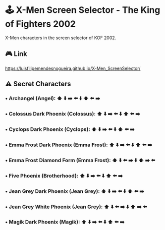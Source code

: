 # 🕹️ X-Men Screen Selector - The King of Fighters 2002
X-Men characters in the screen selector of KOF 2002.

## 🎮 Link
https://luisfilipemendesnogueira.github.io/X-Men_ScreenSelector/

## ⚠️ Secret Characters
### • **Archangel (Angel)**: ⬆️ ⬇️ ➡️ ⬅️ ⬇️ ⬆️ ⬅️ ➡️
### • **Colossus Dark Phoenix (Colossus)**: ⬆️ ⬇️ ➡️ ⬅️ ⬇️ ⬆️ ⬅️ ➡️
### • **Cyclops Dark Phoenix (Cyclops)**: ⬆️ ⬇️ ➡️ ⬅️ ⬇️ ⬆️ ⬅️ ➡️
### • **Emma Frost Dark Phoenix (Emma Frost)**: ⬆️ ⬇️ ➡️ ⬅️ ⬇️ ⬆️ ⬅️ ➡️
### • **Emma Frost Diamond Form (Emma Frost)**: ⬆️ ⬇️ ⬅️ ➡️ ⬇️ ⬆️ ➡️ ⬅️
### • **Five Phoenix (Brotherhood)**: ⬆️ ⬇️ ➡️ ⬅️ ⬇️ ⬆️ ⬅️ ➡️
### • **Jean Grey Dark Phoenix (Jean Grey)**: ⬆️ ⬇️ ➡️ ⬅️ ⬇️ ⬆️ ⬅️ ➡️
### • **Jean Grey White Phoenix (Jean Grey)**: ⬆️ ⬇️ ⬅️ ➡️ ⬇️ ⬆️ ➡️ ⬅️
### • **Magik Dark Phoenix (Magik)**: ⬆️ ⬇️ ➡️ ⬅️ ⬇️ ⬆️ ⬅️ ➡️


